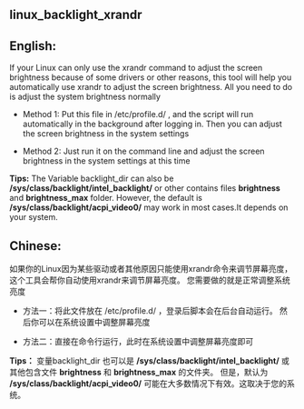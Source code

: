 ## linux_backlight_xrandr

**English:**
------------

If your Linux can only use the xrandr command to adjust the screen brightness because of some drivers or other reasons, this tool will help you automatically use xrandr to adjust the screen brightness. All you need to do is adjust the system brightness normally

- Method 1: Put this file in /etc/profile.d/ , and the script will run automatically in the background after logging in. Then you can adjust the screen brightness in the system settings

- Method 2: Just run it on the command line and adjust the screen brightness in the system settings at this time

**Tips:** The Variable backlight_dir can also be **/sys/class/backlight/intel_backlight/** or other contains files **brightness** and **brightness_max** folder. However, the default is **/sys/class/backlight/acpi_video0/** may work in most cases.It depends on your system.


**Chinese**:
------------
如果你的Linux因为某些驱动或者其他原因只能使用xrandr命令来调节屏幕亮度，这个工具会帮你自动使用xrandr来调节屏幕亮度。 您需要做的就是正常调整系统亮度

- 方法一：将此文件放在 /etc/profile.d/ ，登录后脚本会在后台自动运行。 然后你可以在系统设置中调整屏幕亮度

- 方法二：直接在命令行运行，此时在系统设置中调整屏幕亮度即可

**Tips：** 变量backlight_dir 也可以是 **/sys/class/backlight/intel_backlight/** 或其他包含文件 **brightness** 和 **brightness_max** 的文件夹。 但是，默认为 **/sys/class/backlight/acpi_video0/** 可能在大多数情况下有效。这取决于您的系统。
